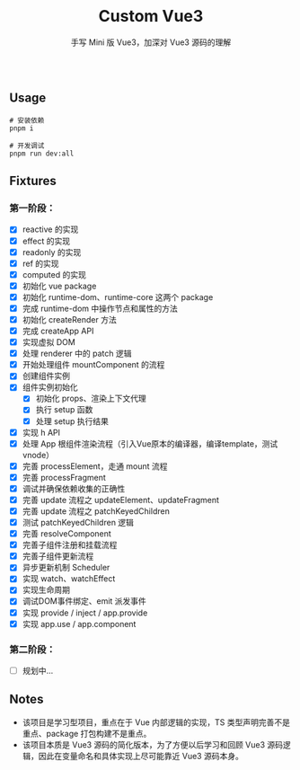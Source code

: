 <br>


<h1 align="center">Custom Vue3</h1>

<p align="center">
手写 Mini 版 Vue3，加深对 Vue3 源码的理解
</p>

<br>
<br>

## Usage

```
# 安装依赖
pnpm i

# 开发调试
pnpm run dev:all
```

## Fixtures

### 第一阶段：

- [x] reactive 的实现
- [x] effect 的实现
- [x] readonly 的实现
- [x] ref 的实现
- [x] computed 的实现
- [x] 初始化 vue package
- [x] 初始化 runtime-dom、runtime-core 这两个 package
- [x] 完成 runtime-dom 中操作节点和属性的方法
- [x] 初始化 createRender 方法
- [x] 完成 createApp API
- [x] 实现虚拟 DOM
- [x] 处理 renderer 中的 patch 逻辑
- [x] 开始处理组件 mountComponent 的流程
- [x] 创建组件实例
- [x] 组件实例初始化
  - [x] 初始化 props、渲染上下文代理
  - [x] 执行 setup 函数
  - [x] 处理 setup 执行结果
- [x] 实现 h API
- [x] 处理 App 根组件渲染流程（引入Vue原本的编译器，编译template，测试vnode）
- [x] 完善 processElement，走通 mount 流程
- [x] 完善 processFragment 
- [x] 调试并确保依赖收集的正确性
- [x] 完善 update 流程之 updateElement、updateFragment
- [x] 完善 update 流程之 patchKeyedChildren
- [x] 测试 patchKeyedChildren 逻辑
- [x] 完善 resolveComponent 
- [x] 完善子组件注册和挂载流程
- [x] 完善子组件更新流程
- [x] 异步更新机制 Scheduler
- [x] 实现 watch、watchEffect
- [x] 实现生命周期
- [x] 调试DOM事件绑定、emit 派发事件
- [x] 实现 provide / inject / app.provide
- [x] 实现 app.use / app.component

### 第二阶段：

- [ ] 规划中...

## Notes

* 该项目是学习型项目，重点在于 Vue 内部逻辑的实现，TS 类型声明完善不是重点、package 打包构建不是重点。
* 该项目本质是 Vue3 源码的简化版本，为了方便以后学习和回顾 Vue3 源码逻辑，因此在变量命名和具体实现上尽可能靠近 Vue3 源码本身。